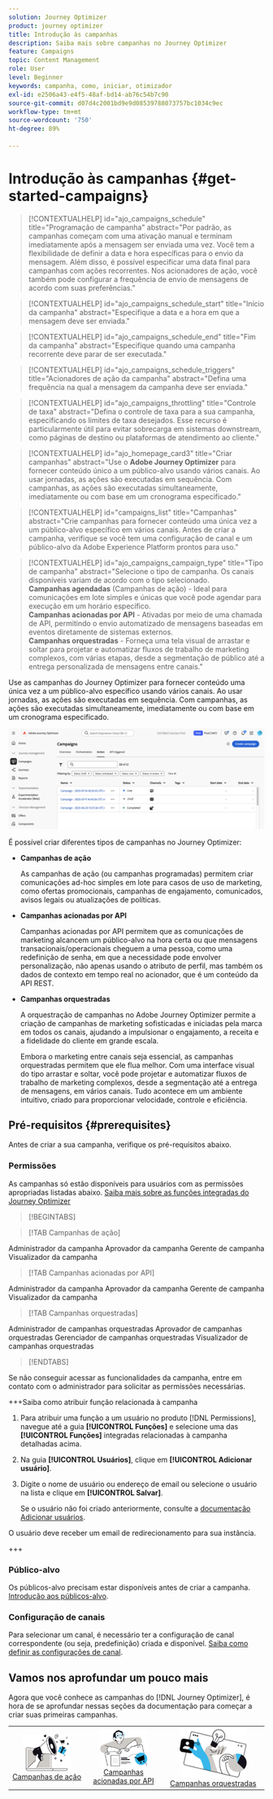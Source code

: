 ```yaml
---
solution: Journey Optimizer
product: journey optimizer
title: Introdução às campanhas
description: Saiba mais sobre campanhas no Journey Optimizer
feature: Campaigns
topic: Content Management
role: User
level: Beginner
keywords: campanha, como, iniciar, otimizador
exl-id: e2506a43-e4f5-48af-bd14-ab76c54b7c90
source-git-commit: d07d4c2001bd9e9d08539788073757bc1034c9ec
workflow-type: tm+mt
source-wordcount: '750'
ht-degree: 89%

---
```


# Introdução às campanhas {#get-started-campaigns}

>[!CONTEXTUALHELP]
>id="ajo_campaigns_schedule"
>title="Programação de campanha"
>abstract="Por padrão, as campanhas começam com uma ativação manual e terminam imediatamente após a mensagem ser enviada uma vez. Você tem a flexibilidade de definir a data e hora específicas para o envio da mensagem. Além disso, é possível especificar uma data final para campanhas com ações recorrentes. Nos acionadores de ação, você também pode configurar a frequência de envio de mensagens de acordo com suas preferências."

>[!CONTEXTUALHELP]
>id="ajo_campaigns_schedule_start"
>title="Início da campanha"
>abstract="Especifique a data e a hora em que a mensagem deve ser enviada."

>[!CONTEXTUALHELP]
>id="ajo_campaigns_schedule_end"
>title="Fim da campanha"
>abstract="Especifique quando uma campanha recorrente deve parar de ser executada."

>[!CONTEXTUALHELP]
>id="ajo_campaigns_schedule_triggers"
>title="Acionadores de ação da campanha"
>abstract="Defina uma frequência na qual a mensagem da campanha deve ser enviada."

>[!CONTEXTUALHELP]
>id="ajo_campaigns_throttling"
>title="Controle de taxa"
>abstract="Defina o controle de taxa para a sua campanha, especificando os limites de taxa desejados. Esse recurso é particularmente útil para evitar sobrecarga em sistemas downstream, como páginas de destino ou plataformas de atendimento ao cliente."

>[!CONTEXTUALHELP]
>id="ajo_homepage_card3"
>title="Criar campanhas"
>abstract="Use o **Adobe Journey Optimizer** para fornecer conteúdo único a um público-alvo usando vários canais. Ao usar jornadas, as ações são executadas em sequência. Com campanhas, as ações são executadas simultaneamente, imediatamente ou com base em um cronograma especificado."

>[!CONTEXTUALHELP]
>id="campaigns_list"
>title="Campanhas"
>abstract="Crie campanhas para fornecer conteúdo uma única vez a um público-alvo específico em vários canais. Antes de criar a campanha, verifique se você tem uma configuração de canal e um público-alvo da Adobe Experience Platform prontos para uso."

>[!CONTEXTUALHELP]
>id="ajo_campaigns_campaign_type"
>title="Tipo de campanha"
>abstract="Selecione o tipo de campanha. Os canais disponíveis variam de acordo com o tipo selecionado. <br>**Campanhas agendadas** (Campanhas de ação) - Ideal para comunicações em lote simples e únicas que você pode agendar para execução em um horário específico.<br>**Campanhas acionadas por API** - Ativadas por meio de uma chamada de API, permitindo o envio automatizado de mensagens baseadas em eventos diretamente de sistemas externos.<br>**Campanhas orquestradas** - Forneça uma tela visual de arrastar e soltar para projetar e automatizar fluxos de trabalho de marketing complexos, com várias etapas, desde a segmentação de público até a entrega personalizada de mensagens entre canais."

Use as campanhas do Journey Optimizer para fornecer conteúdo uma única vez a um público-alvo específico usando vários canais. Ao usar jornadas, as ações são executadas em sequência. Com campanhas, as ações são executadas simultaneamente, imediatamente ou com base em um cronograma especificado.

![](assets/gs-campaigns.png)

É possível criar diferentes tipos de campanhas no Journey Optimizer:

* **Campanhas de ação**

  As campanhas de ação (ou campanhas programadas) permitem criar comunicações ad-hoc simples em lote para casos de uso de marketing, como ofertas promocionais, campanhas de engajamento, comunicados, avisos legais ou atualizações de políticas.

* **Campanhas acionadas por API**

  Campanhas acionadas por API permitem que as comunicações de marketing alcancem um público-alvo na hora certa ou que mensagens transacionais/operacionais cheguem a uma pessoa, como uma redefinição de senha, em que a necessidade pode envolver personalização, não apenas usando o atributo de perfil, mas também os dados de contexto em tempo real no acionador, que é um conteúdo da API REST.

* **Campanhas orquestradas**

  A orquestração de campanhas no Adobe Journey Optimizer permite a criação de campanhas de marketing sofisticadas e iniciadas pela marca em todos os canais, ajudando a impulsionar o engajamento, a receita e a fidelidade do cliente em grande escala.

  Embora o marketing entre canais seja essencial, as campanhas orquestradas permitem que ele flua melhor. Com uma interface visual do tipo arrastar e soltar, você pode projetar e automatizar fluxos de trabalho de marketing complexos, desde a segmentação até a entrega de mensagens, em vários canais. Tudo acontece em um ambiente intuitivo, criado para proporcionar velocidade, controle e eficiência.

## Pré-requisitos {#prerequisites}

Antes de criar a sua campanha, verifique os pré-requisitos abaixo.

### Permissões

As campanhas só estão disponíveis para usuários com as permissões apropriadas listadas abaixo. [Saiba mais sobre as funções integradas do Journey Optimizer](../administration/ootb-product-profiles.md)

>[!BEGINTABS]

>[!TAB Campanhas de ação]

Administrador da campanha
Aprovador da campanha
Gerente de campanha
Visualizador da campanha

>[!TAB Campanhas acionadas por API]

Administrador da campanha
Aprovador da campanha
Gerente de campanha
Visualizador da campanha

>[!TAB Campanhas orquestradas]

Administrador de campanhas orquestradas
Aprovador de campanhas orquestradas
Gerenciador de campanhas orquestradas
Visualizador de campanhas orquestradas

>[!ENDTABS]

Se não conseguir acessar as funcionalidades da campanha, entre em contato com o administrador para solicitar as permissões necessárias.

+++Saiba como atribuir função relacionada à campanha

1. Para atribuir uma função a um usuário no produto [!DNL Permissions], navegue até a guia **[!UICONTROL Funções]** e selecione uma das **[!UICONTROL Funções]** integradas relacionadas à campanha detalhadas acima.

1. Na guia **[!UICONTROL Usuários]**, clique em **[!UICONTROL Adicionar usuário]**.

1. Digite o nome de usuário ou endereço de email ou selecione o usuário na lista e clique em **[!UICONTROL Salvar]**.

   Se o usuário não foi criado anteriormente, consulte a [documentação Adicionar usuários](https://experienceleague.adobe.com/pt-br/docs/experience-platform/access-control/ui/users).

O usuário deve receber um email de redirecionamento para sua instância.

+++

### Público-alvo

Os públicos-alvo precisam estar disponíveis antes de criar a campanha. [Introdução aos públicos-alvo](../audience/about-audiences.md).

### Configuração de canais

Para selecionar um canal, é necessário ter a configuração de canal correspondente (ou seja, predefinição) criada e disponível. [Saiba como definir as configurações de canal](../configuration/channel-surfaces.md).

## Vamos nos aprofundar um pouco mais

Agora que você conhece as campanhas do [!DNL Journey Optimizer], é hora de se aprofundar nessas seções da documentação para começar a criar suas primeiras campanhas.

<table style="table-layout:fixed"><tr style="border: 0; text-align: center;">
<td><a href="create-campaign.md"><img width="70%" alt="campanhas de ação" src="assets/do-not-localize/gs-action-campaign.png"></a><br/><a href="create-campaign.md">Campanhas de ação</a></td>
<td><a href="api-triggered-campaigns.md"><img width="70%" alt="SMS" src="assets/do-not-localize/gs-api-triggered-campaign.png"></a><br/><a href="api-triggered-campaigns.md">Campanhas acionadas por API</a></td>
<td><a href="../orchestrated/gs-orchestrated-campaigns.md"><img width="70%" alt="push" src="assets/do-not-localize/gs-orchestrated-campaign.png"></a><a href="../orchestrated/gs-orchestrated-campaigns.md">Campanhas orquestradas</a></td>
</tr></table>
